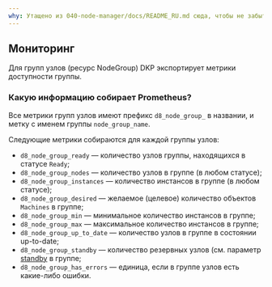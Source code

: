 ```yaml
---
why: Утащено из 040-node-manager/docs/README_RU.md сюда, чтобы не забыть когда будем готовить этот раздел.
---
```


## Мониторинг

Для групп узлов (ресурс NodeGroup) DKP экспортирует метрики доступности группы.

### Какую информацию собирает Prometheus?

Все метрики групп узлов имеют префикс `d8_node_group_` в названии, и метку с именем группы `node_group_name`.

Следующие метрики собираются для каждой группы узлов:
- `d8_node_group_ready` — количество узлов группы, находящихся в статусе `Ready`;
- `d8_node_group_nodes` — количество узлов в группе (в любом статусе);
- `d8_node_group_instances` — количество инстансов в группе (в любом статусе);
- `d8_node_group_desired` — желаемое (целевое) количество объектов `Machines` в группе;
- `d8_node_group_min` — минимальное количество инстансов в группе;
- `d8_node_group_max` — максимальное количество инстансов в группе;
- `d8_node_group_up_to_date` — количество узлов в группе в состоянии up-to-date;
- `d8_node_group_standby` — количество резервных узлов (см. параметр [standby](../../../reference/cr.html#nodegroup-v1-spec-cloudinstances-standby) в группе;
- `d8_node_group_has_errors` — единица, если в группе узлов есть какие-либо ошибки.
